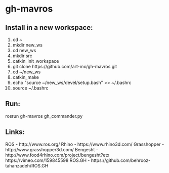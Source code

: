 # gh-mavros
<h2>Install in a new workspace: </h2>
<ol>
<li>cd ~</li>
<li>mkdir new_ws</li>
<li>cd new_ws</li>
<li>mkdir src</li>
<li>catkin_init_workspace</li>
<li>git clone https://github.com/art-mx/gh-mavros.git</li>
<li>cd ~/new_ws</li>
<li>catkin_make</li>
<li>echo "source ~/new_ws/devel/setup.bash" >> ~/.bashrc</li>
<li>source ~/.bashrc</li>
</ol>


<h2>Run:</h2>
rosrun gh-mavros gh_commander.py

<h2>Links:</h2>
ROS - http://www.ros.org/ 
Rhino - https://www.rhino3d.com/
Grasshopper - http://www.grasshopper3d.com/
Bengesht - http://www.food4rhino.com/project/bengesht?etx
                  https://vimeo.com/159845598
ROS.GH - https://github.com/behrooz-tahanzadeh/ROS.GH


